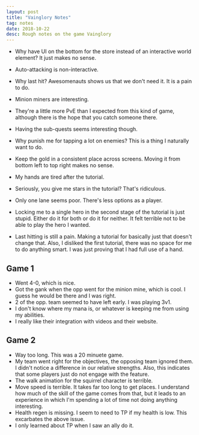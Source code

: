 ```yaml
---
layout: post
title: "Vainglory Notes"
tag: notes
date: 2018-10-22
desc: Rough notes on the game Vainglory
---
```


- Why have UI on the bottom for the store instead of an interactive world element? It just makes no sense.
- Auto-attacking is non-interactive.
- Why last hit? Awesomenauts shows us that we don't need it. It is a pain to do.
    <li>Minion miners are interesting.
- They're a little more PvE than I expected from this kind of game, although there is the hope that you catch someone there.
- Having the sub-quests seems interesting though.
      
    </li>
- Why punish me for tapping a lot on enemies? This is a thing I naturally want to do.
- Keep the gold in a consistent place across screens. Moving it from bottom left to top right makes no sense.
- My hands are tired after the tutorial.
- Seriously, you give me stars in the tutorial? That's ridiculous.
- Only one lane seems poor. There's less options as a player.
- Locking me to a single hero in the second stage of the tutorial is just stupid. Either do it for both or do it for neither. It felt terrible not to be able to play the hero I wanted.
- Last hitting is still a pain. Making a tutorial for basically just that doesn't change that. Also, I disliked the first tutorial, there was no space for me to do anything smart. I was just proving that I had full use of a hand.
  


## Game 1
- Went 4-0, which is nice.
- Got the gank when the opp went for the minion mine, which is cool. I guess he would be there and I was right.
- 2 of the opp. team seemed to have left early. I was playing 3v1.
- I don't know where my mana is, or whatever is keeping me from using my abilities.
- I really like their integration with videos and their website.
  


## Game 2
- Way too long. This was a 20 minuete game.
- My team went right for the objectives, the opposing team ignored them. I didn't notice a difference in our relative strengths. Also, this indicates that some players just do not engage with the feature.
- The walk animation for the squirrel character is terrible.
- Move speed is terrible. It takes far too long to get places. I understand how much of the skill of the game comes from that, but it leads to an experience in which I'm spending a lot of time not doing anything interesting.
- Health regen is missing. I seem to need to TP if my health is low. This excarbates the above issue.
- I only learned about TP when I saw an ally do it.
  


